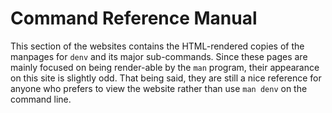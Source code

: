 # Command Reference Manual

This section of the websites contains the HTML-rendered copies of the manpages
for `denv` and its major sub-commands.
Since these pages are mainly focused on being render-able by the `man` program,
their appearance on this site is slightly odd.
That being said, they are still a nice reference for anyone who prefers to
view the website rather than use `man denv` on the command line.
